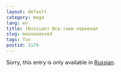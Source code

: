```yaml
---
layout: default
category: mega
lang: en
title: (Russian) Все-таки переехал
slug: moooooooved
tags: fun 
postid: 1179
---
```

<p>Sorry, this entry is only available in <a href="http://mega.genn.org/export/getposts.php">Russian</a>.</p>